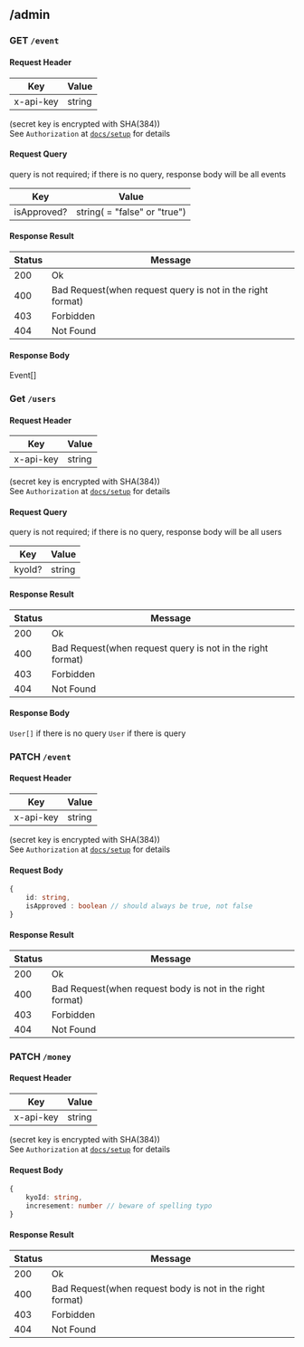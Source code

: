 ## /admin

### GET `/event`
#### Request Header

| Key       | Value  |
| --------- | ------ | 
| x-api-key | string |

(secret key is encrypted with SHA(384))  
See `Authorization` at [`docs/setup`](./setup) for details

#### Request Query
query is not required; if there is no query, response body will be all events

| Key       | Value  |
| --------- | ------ | 
| isApproved? | string( = "false" or "true") |


#### Response Result
| Status | Message                           |
| ---- | --------------------------------- |
| 200  | Ok                          |
| 400 | Bad Request(when request query is not in the right format) |
| 403 | Forbidden     |
| 404 | Not Found      |

#### Response Body
Event[]

### Get `/users`
#### Request Header

| Key       | Value  |
| --------- | ------ | 
| x-api-key | string |

(secret key is encrypted with SHA(384))  
See `Authorization` at [`docs/setup`](./setup) for details

#### Request Query
query is not required; if there is no query, response body will be all users

| Key       | Value  |
| --------- | ------ | 
| kyoId? | string |

#### Response Result
| Status | Message                           |
| ---- | --------------------------------- |
| 200  | Ok                          |
| 400 | Bad Request(when request query is not in the right format) |
| 403 | Forbidden     |
| 404 | Not Found      |

#### Response Body
`User[]` if there is no query
`User` if there is query

### PATCH `/event`
#### Request Header

| Key       | Value  |
| --------- | ------ | 
| x-api-key | string |

(secret key is encrypted with SHA(384))  
See `Authorization` at [`docs/setup`](./setup) for details

#### Request Body
```ts
{
    id: string,
    isApproved : boolean // should always be true, not false
}
```
#### Response Result
| Status | Message                           |
| ---- | --------------------------------- |
| 200  | Ok                          |
| 400 | Bad Request(when request body is not in the right format) |
| 403 | Forbidden     |
| 404 | Not Found      |


### PATCH `/money`
#### Request Header

| Key       | Value  |
| --------- | ------ | 
| x-api-key | string |

(secret key is encrypted with SHA(384))  
See `Authorization` at [`docs/setup`](./setup) for details

#### Request Body
```ts
{
    kyoId: string,
    incresement: number // beware of spelling typo
}
```
#### Response Result
| Status | Message                           |
| ---- | --------------------------------- |
| 200  | Ok                          |
| 400 | Bad Request(when request body is not in the right format) |
| 403 | Forbidden     |
| 404 | Not Found      |
